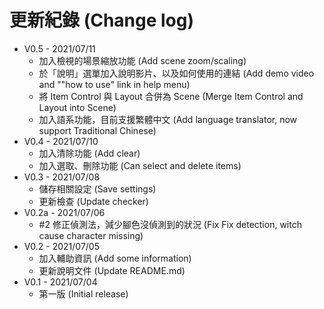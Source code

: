 # 更新紀錄 (Change log)

- V0.5 - 2021/07/11
  - 加入檢視的場景縮放功能 (Add scene zoom/scaling)
  - 於「說明」選單加入說明影片、以及如何使用的連結 (Add demo video and ""how to use" link in help menu)
  - 將 Item Control 與 Layout 合併為 Scene (Merge Item Control and Layout into Scene)
  - 加入語系功能，目前支援繁體中文 (Add language translator, now support Traditional Chinese)
- V0.4 - 2021/07/10
  - 加入清除功能 (Add clear)
  - 加入選取、刪除功能 (Can select and delete items)
- V0.3 - 2021/07/08
  - 儲存相關設定 (Save settings)
  - 更新檢查 (Update checker)
- V0.2a - 2021/07/06
  - #2 修正偵測法，減少腳色沒偵測到的狀況 (Fix Fix detection, witch cause character missing)
- V0.2 - 2021/07/05
  - 加入輔助資訊 (Add some information)
  - 更新說明文件 (Update README.md)
- V0.1 - 2021/07/04
  - 第一版 (Initial release)
